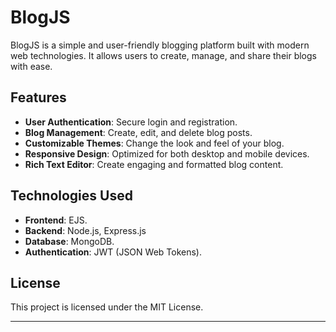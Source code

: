 # BlogJS

BlogJS is a simple and user-friendly blogging platform built with modern web technologies. It allows users to create, manage, and share their blogs with ease.

## Features
- **User Authentication**: Secure login and registration.
- **Blog Management**: Create, edit, and delete blog posts.
- **Customizable Themes**: Change the look and feel of your blog.
- **Responsive Design**: Optimized for both desktop and mobile devices.
- **Rich Text Editor**: Create engaging and formatted blog content.

## Technologies Used
- **Frontend**: EJS.
- **Backend**: Node.js, Express.js
- **Database**: MongoDB.
- **Authentication**: JWT (JSON Web Tokens).

## License
This project is licensed under the MIT License.

---
